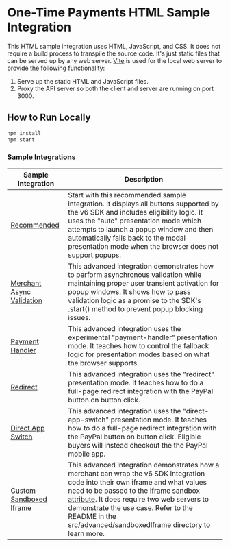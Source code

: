 # One-Time Payments HTML Sample Integration

This HTML sample integration uses HTML, JavaScript, and CSS. It does not require a build process to transpile the source code. It's just static files that can be served up by any web server. [Vite](https://vite.dev/) is used for the local web server to provide the following functionality:

1. Serve up the static HTML and JavaScript files.
2. Proxy the API server so both the client and server are running on port 3000.

## How to Run Locally

```bash
npm install
npm start
```

### Sample Integrations

| Sample Integration                                                           | Description                                                                                                                                                                                                                                                                                                                                                                                                   |
| ---------------------------------------------------------------------------- | ------------------------------------------------------------------------------------------------------------------------------------------------------------------------------------------------------------------------------------------------------------------------------------------------------------------------------------------------------------------------------------------------------------- |
| [Recommended](src/recommended/index.html)                                    | Start with this recommended sample integration. It displays all buttons supported by the v6 SDK and includes eligibility logic. It uses the "auto" presentation mode which attempts to launch a popup window and then automatically falls back to the modal presentation mode when the browser does not support popups.                                                                                       |
| [Merchant Async Validation](src/advanced/merchantAsyncValidation/index.html) | This advanced integration demonstrates how to perform asynchronous validation while maintaining proper user transient activation for popup windows. It shows how to pass validation logic as a promise to the SDK's .start() method to prevent popup blocking issues.                                                                                                                                         |
| [Payment Handler](src/advanced/paymentHandler/index.html)                    | This advanced integration uses the experimental "payment-handler" presentation mode. It teaches how to control the fallback logic for presentation modes based on what the browser supports.                                                                                                                                                                                                                  |
| [Redirect](src/advanced/redirect/index.html)                                 | This advanced integration uses the "redirect" presentation mode. It teaches how to do a full-page redirect integration with the PayPal button on button click.                                                                                                                                                                                                                                                |
| [Direct App Switch](src/advanced/directAppSwitch/index.html)                 | This advanced integration uses the "direct-app-switch" presentation mode. It teaches how to do a full-page redirect integration with the PayPal button on button click. Eligible buyers will instead checkout the the PayPal mobile app.                                                                                                                                                                      |
| [Custom Sandboxed Iframe](src/advanced/sandboxedIframe/README.md)            | This advanced integration demonstrates how a merchant can wrap the v6 SDK integration code into their own iframe and what values need to be passed to the [iframe sandbox attribute](https://developer.mozilla.org/en-US/docs/Web/HTML/Element/iframe#sandbox). It does require two web servers to demonstrate the use case. Refer to the README in the src/advanced/sandboxedIframe directory to learn more. |
